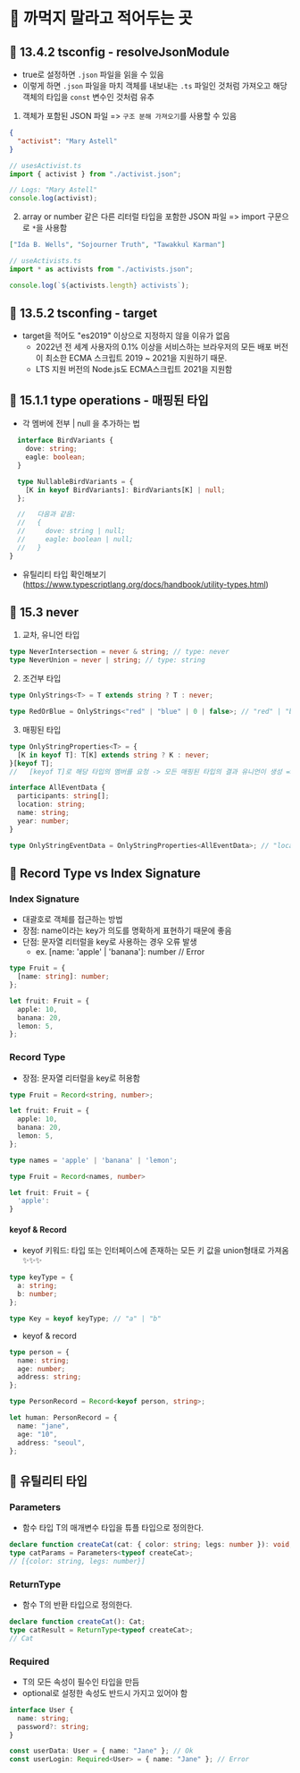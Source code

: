 # 💭 까먹지 말라고 적어두는 곳

## 🎀 13.4.2 tsconfig - resolveJsonModule

- true로 설정하면 `.json` 파일을 읽을 수 있음
- 이렇게 하면 `.json` 파일을 마치 객체를 내보내는 `.ts` 파일인 것처럼 가져오고 해당 객체의 타입을 `const` 변수인 것처럼 유추

1. 객체가 포함된 JSON 파일 => `구조 분해 가져오기`를 사용할 수 있음

```json
{
  "activist": "Mary Astell"
}
```

```ts
// usesActivist.ts
import { activist } from "./activist.json";

// Logs: "Mary Astell"
console.log(activist);
```

2. array or number 같은 다른 리터럴 타입을 포함한 JSON 파일 => import 구문으로 `*`을 사용함

```json
["Ida B. Wells", "Sojourner Truth", "Tawakkul Karman"]
```

```ts
// useActivists.ts
import * as activists from "./activists.json";

console.log(`${activists.length} activists`);
```

## 🎀 13.5.2 tsconfing - target

- target을 적어도 "es2019" 이상으로 지정하지 않을 이유가 없음
  - 2022년 전 세계 사용자의 0.1% 이상을 서비스하는 브라우저의 모든 배포 버전이 최소한 ECMA 스크립트 2019 ~ 2021을 지원하기 때문.
  - LTS 지원 버전의 Node.js도 ECMA스크립트 2021을 지원함

## 🎀 15.1.1 type operations - 매핑된 타입

- 각 멤버에 전부 | null 을 추가하는 법

```ts
  interface BirdVariants {
    dove: string;
    eagle: boolean;
  }

  type NullableBirdVariants = {
    [K in keyof BirdVariants]: BirdVariants[K] | null;
  };

  //   다음과 같음:
  //   {
  //     dove: string | null;
  //     eagle: boolean | null;
  //   }
}
```

- 유틸리티 타입 확인해보기 (https://www.typescriptlang.org/docs/handbook/utility-types.html)

## 🎀 15.3 never

1. 교차, 유니언 타입

```ts
type NeverIntersection = never & string; // type: never
type NeverUnion = never | string; // type: string
```

2. 조건부 타입

```ts
type OnlyStrings<T> = T extends string ? T : never;

type RedOrBlue = OnlyStrings<"red" | "blue" | 0 | false>; // "red" | "blue" 가 됨
```

3. 매핑된 타입

```ts
type OnlyStringProperties<T> = {
  [K in keyof T]: T[K] extends string ? K : never;
}[keyof T];
//   [keyof T]로 해당 타입의 멤버를 요청 -> 모든 매핑된 타입의 결과 유니언이 생성 => never는 필터링

interface AllEventData {
  participants: string[];
  location: string;
  name: string;
  year: number;
}

type OnlyStringEventData = OnlyStringProperties<AllEventData>; // "location" | "name"
```

## 🎀 Record Type vs Index Signature

### Index Signature

- 대괄호로 객체를 접근하는 방법
- 장점: name이라는 key가 의도를 명확하게 표현하기 때문에 좋음
- 단점: 문자열 리터럴을 key로 사용하는 경우 오류 발생
  - ex. [name: 'apple' | 'banana']: number // Error

```ts
type Fruit = {
  [name: string]: number;
};

let fruit: Fruit = {
  apple: 10,
  banana: 20,
  lemon: 5,
};
```

### Record Type

- 장점: 문자열 리터럴을 key로 허용함

```ts
type Fruit = Record<string, number>;

let fruit: Fruit = {
  apple: 10,
  banana: 20,
  lemon: 5,
};
```

```ts
type names = 'apple' | 'banana' | 'lemon';

type Fruit = Record<names, number>

let fruit: Fruit = {
  'apple':
}
```

#### keyof & Record

- keyof 키워드: 타입 또는 인터페이스에 존재하는 모든 키 값을 union형태로 가져옴 ✨✨✨

```ts
type keyType = {
  a: string;
  b: number;
};

type Key = keyof keyType; // "a" | "b"
```

- keyof & record

```ts
type person = {
  name: string;
  age: number;
  address: string;
};

type PersonRecord = Record<keyof person, string>;

let human: PersonRecord = {
  name: "jane",
  age: "10",
  address: "seoul",
};
```

## 🎀 유틸리티 타입

### Parameters<T>

- 함수 타입 T의 매개변수 타입을 튜플 타입으로 정의한다.

```ts
declare function createCat(cat: { color: string; legs: number }): void;
type catParams = Parameters<typeof createCat>;
// [{color: string, legs: number}]
```

### ReturnType<T>

- 함수 T의 반환 타입으로 정의한다.

```ts
declare function createCat(): Cat;
type catResult = ReturnType<typeof createCat>;
// Cat
```

### Required<T>

- T의 모든 속성이 필수인 타입을 만듬
- optional로 설정한 속성도 반드시 가지고 있어야 함

```ts
interface User {
  name: string;
  password?: string;
}

const userData: User = { name: "Jane" }; // Ok
const userLogin: Required<User> = { name: "Jane" }; // Error
```
